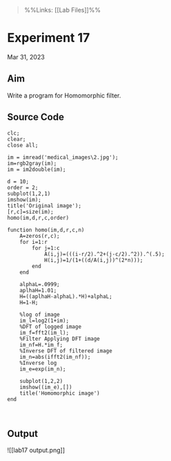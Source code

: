 >%%Links: [[Lab Files]]%%

# Experiment 17
Mar 31, 2023

## Aim
Write a program for Homomorphic filter.

## Source Code
```
clc;
clear;
close all;

im = imread('medical_images\2.jpg');
im=rgb2gray(im);
im = im2double(im);

d = 10;
order = 2;
subplot(1,2,1)
imshow(im);
title('Original image');
[r,c]=size(im);
homo(im,d,r,c,order)

function homo(im,d,r,c,n)
    A=zeros(r,c);
    for i=1:r
        for j=1:c
            A(i,j)=(((i-r/2).^2+(j-c/2).^2)).^(.5);
            H(i,j)=1/(1+((d/A(i,j))^(2*n)));
        end
    end
    
    alphaL=.0999;
    aplhaH=1.01;
    H=((aplhaH-alphaL).*H)+alphaL;
    H=1-H;
    
    %log of image
    im_l=log2(1+im);
    %DFT of logged image
    im_f=fft2(im_l);
    %Filter Applying DFT image
    im_nf=H.*im_f;
    %Inverse DFT of filtered image
    im_n=abs(ifft2(im_nf));
    %Inverse log 
    im_e=exp(im_n);
    
    subplot(1,2,2)
    imshow((im_e),[])
    title('Homomorphic image')
end
```
<div style="page-break-after: always; visibility: hidden">
\pagebreak
</div>

## Output
![[lab17 output.png]]
